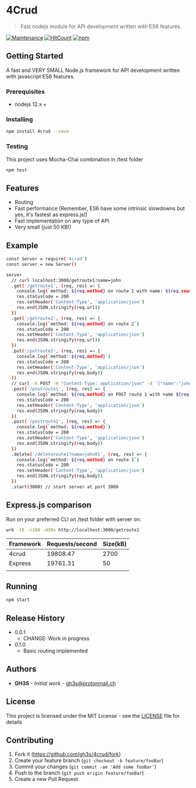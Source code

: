 # 4Crud

> Fast nodejs module for API development written with ES6 features.

[![Maintenance](https://img.shields.io/badge/Maintained%3F-yes-green.svg)](https://github.com/gh3s/4crud/graphs/commit-activity)
[![HitCount](https://img.shields.io/github/issues/gh3s/4crud/total.svg)](http://hits.dwyl.io/GH3S/4CRUD)
[![npm](https://img.shields.io/npm/dw/4crud)](https://www.npmjs.com/package/4crud)

## Getting Started

A fast and VERY SMALL Node.js framework for API development written with javascript ES6 features.

### Prerequisites

* nodejs 12.x +

### Installing

```sh
npm install 4crud --save
```

### Testing

This project uses Mocha-Chai combination in /test folder
```sh
npm test
```

## Features
* Routing
* Fast performance (Remember, ES6 have some intrinsic slowdowns but yes, it's fastest as express.js!)
* Fast implementation on any type of API
* Very small (just 50 KB!)

## Example

```sh
const Server = require('4crud')
const server = new Server()

server
  // curl localhost:3000/getroute1?name=john
  .get('/getroute1', (req, res) => {
    console.log(`method: ${req.method} on route 1 with name: ${req.search.get('name')}`)
    res.statusCode = 200
    res.setHeader('Content-Type', 'application/json')
    res.end(JSON.stringify(req.url))
  })
  .get('/getroute2', (req, res) => {
    console.log(`method: ${req.method} on route 2`)
    res.statusCode = 200
    res.setHeader('Content-Type', 'application/json')
    res.end(JSON.stringify(req.url))
  })
  .put('/putroute1', (req, res) => {
    console.log(`method: ${req.method}`)
    res.statusCode = 200
    res.setHeader('Content-Type', 'application/json')
    res.end(JSON.stringify(req.body))
  })
  // curl -X POST -H "Content-Type: application/json" -d '{"name":"john","password":"abc"}' localhost:3000/postroute1
  .post('/postroute1', (req, res) => {
    console.log(`method: ${req.method} on POST route 1 with name ${req.body.name}`)
    res.statusCode = 200
    res.setHeader('Content-Type', 'application/json')
    res.end(JSON.stringify(req.body))
  })
  .post('/postroute2', (req, res) => {
    console.log(`method: ${req.method}`)
    res.statusCode = 200
    res.setHeader('Content-Type', 'application/json')
    res.end(JSON.stringify(req.body))
  })
  .delete('/deleteroute1?name=john01', (req, res) => {
    console.log(`method: ${req.method} on route 1`)
    res.statusCode = 200
    res.setHeader('Content-Type', 'application/json')
    res.end(JSON.stringify(req.body))
  })
  .start(3000) // start server at port 3000

```

## Express.js comparison

Run on your preferred CLI on /test folder with server on:
```sh
wrk -t8 -c100 -d30s http://localhost:3000/getroute1
```

|  Framework |  Requests/second | Size(kB) |
|---|---|---|
| 4crud  | 19808.47  | 2700 |
| Express  |  19761.31 | 50 |
| | | |




## Running

```sh
npm start
```

## Release History

* 0.0.1
  * CHANGE: Work in progress
* 0.1.0
  * Basic routing implemented

## Authors

* **GH3S** - *Initial work*  - gh3s@protonmail.ch

## License

This project is licensed under the MIT License - see the [LICENSE](LICENSE) file for details

## Contributing
1. Fork it (<https://github.com/gh3s/4crud/fork>)
2. Create your feature branch (`git checkout -b feature/fooBar`)
3. Commit your changes (`git commit -am 'Add some fooBar'`)
4. Push to the branch (`git push origin feature/fooBar`)
5. Create a new Pull Request
